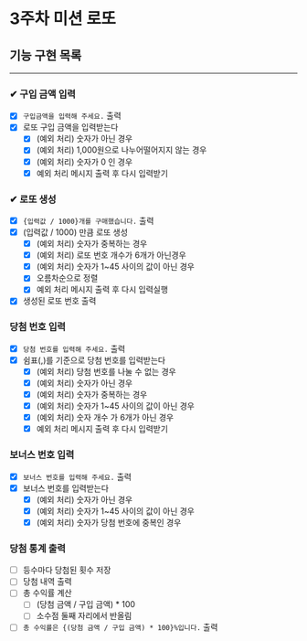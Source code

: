 # 3주차 미션 로또

## 기능 구현 목록

---

### ✔ 구입 금액 입력

- [x] `구입금액을 입력해 주세요.` 출력
- [x] 로또 구입 금액을 입력받는다
    - [x] (예외 처리) 숫자가 아닌 경우
    - [x] (예외 처리) 1,000원으로 나누어떨어지지 않는 경우
    - [x] (예외 처리) 숫자가 0 인 경우
    - [x] 예외 처리 메시지 출력 후 다시 입력받기

### ✔ 로또 생성

- [x] `{입력값 / 1000}개를 구매했습니다.` 출력
- [x] (입력값 / 1000) 만큼 로또 생성
    - [x] (예외 처리) 숫자가 중복하는 경우
    - [x] (예외 처리) 로또 번호 개수가 6개가 아닌경우
    - [x] (예외 처리) 숫자가 1~45 사이의 값이 아닌 경우
    - [x] 오름차순으로 정렬
    - [x] 예외 처리 메시지 출력 후 다시 입력실행
- [x] 생성된 로또 번호 출력

### 당첨 번호 입력

-[x] `당첨 번호를 입력해 주세요.` 출력
-[x] 쉼표(,)를 기준으로 당첨 번호를 입력받는다
    - [x] (예외 처리) 당첨 번호를 나눌 수 없는 경우
    - [x] (예외 처리) 숫자가 아닌 경우
    - [x] (예외 처리) 숫자가 중복하는 경우
    - [x] (예외 처리) 숫자가 1~45 사이의 값이 아닌 경우
    - [x] (예외 처리) 숫자 개수 가 6개가 아닌 경우
    - [x] 예외 처리 메시지 출력 후 다시 입력받기

### 보너스 번호 입력

-[x] `보너스 번호를 입력해 주세요.` 출력
-[x] 보너스 번호를 입력받는다
    - [x] (예외 처리) 숫자가 아닌 경우
    - [x] (예외 처리) 숫자가 1~45 사이의 값이 아닌 경우
    - [x] (예외 처리) 숫자가 당첨 번호에 중복인 경우

### 당첨 통계 출력

-[ ] 등수마다 당첨된 횟수 저장
-[ ] 당첨 내역 출력
-[ ] 총 수익률 계산
    -[ ] (당첨 금액 / 구입 금액) * 100
    -[ ] 소수점 둘째 자리에서 반올림
- [ ] `총 수익률은 {(당첨 금액 / 구입 금액) * 100}%입니다.` 출력